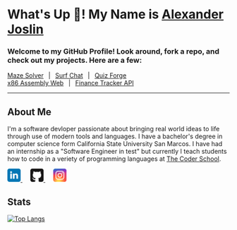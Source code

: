 # What's Up 🤙! My Name is [Alexander Joslin](http://www.alexanderjoslin.com/)
### Welcome to my GitHub Profile!  Look around, fork a repo, and check out my projects. Here are a few:

[Maze Solver](https://maze-solver-js.herokuapp.com/) &ensp;|&ensp; [Surf Chat](https://surf-chat-js.herokuapp.com/) &ensp;|&ensp; [Quiz Forge](https://quiz-forge.herokuapp.com/)\
[x86 Assembly Web](https://www.x86assemblycode.com/) &ensp;|&ensp; [Finance Tracker API](https://finance-tracker-js.herokuapp.com/)

---

## About Me
I'm a software devloper passionate about bringing real world ideas to life through use of modern tools and languages.  I have a bachelor's degree in computer science form California State University San Marcos.  I have had an internship as a "Software Engineer in test" but currently I teach students how to code in a veriety of programming languages at [The Coder School](https://www.thecoderschool.com/).


<a href="https://www.linkedin.com/in/alexander-joslin/" target="_blank">
  <img src="./icons/linkedin.svg" alt="Twitter" title="GitHub" width="30" />
</a>
&ensp;&ensp;
<a href="https://github.com/echoaj/" target="_blank">
  <img src="./icons/github.svg" alt="GitHub" title="GitHub" width="30" />
</a>
&ensp;&ensp;
<a href="https://instagram.com/echoaj18/" target="_blank">
  <img src="./icons/instagram.svg" alt="GitHub" title="GitHub" width="30" />
</a>

</br> 


## Stats 
[![Top Langs](https://github-readme-stats.vercel.app/api/top-langs/?username=echoaj&layout=compact)](https://github.com/echoaj)
<!-- [![Anurag's github stats](https://github-readme-stats.vercel.app/api?username=echoaj)](https://github.com/echoaj) -->

